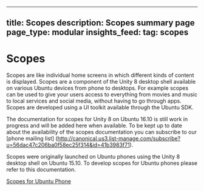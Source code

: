 ----
title: Scopes
description: Scopes summary page
page_type: modular
insights_feed:
    tag: scopes
----

# Scopes
Scopes are like individual home screens in which different kinds of content is displayed. Scopes are a component of the Unity 8 desktop shell available on various Ubuntu devices from phone to desktops. For example scopes can be used to give your users access to everything from movies and music to local services and social media, without having to go through apps. Scopes are developed using a UI toolkit available through the Ubuntu SDK.

The documentation for scopes for Unity 8 on Ubuntu 16.10 is still work in progress and will be added here when available. To be kept up to date about the availability of the scopes documentation you can subscribe to our [phone mailing list] (http://canonical.us3.list-manage.com/subscribe?u=56dac47c206ba0f58ec25f314&id=41b3983f71).

Scopes were originally launched on Ubuntu phones using the Unity 8 desktop shell on Ubuntu 15.10. To develop scopes for Ubuntu phones please refer to this documentation.

[Scopes for Ubuntu Phone](http://)
